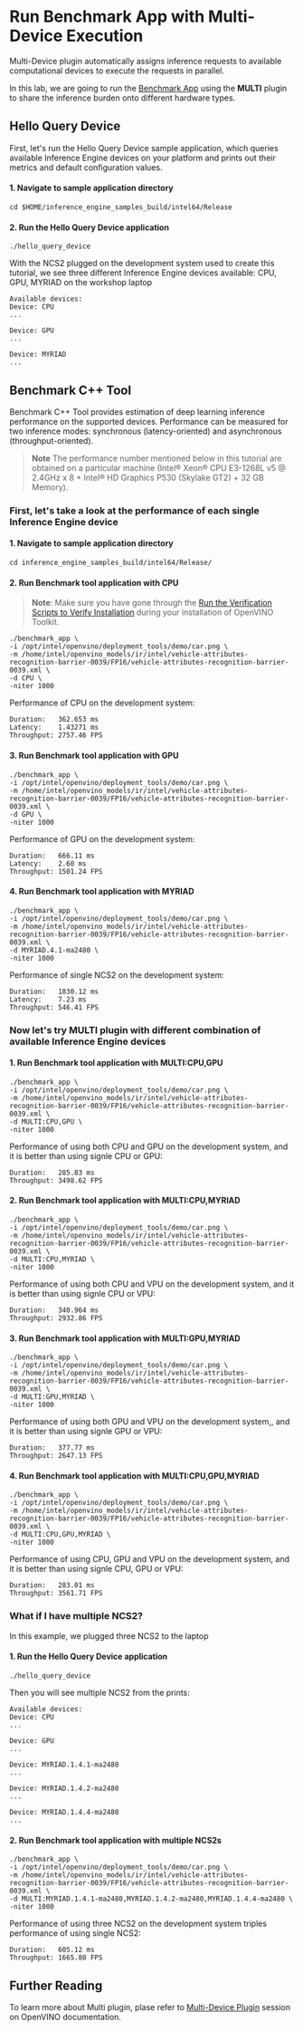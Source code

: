 
# Run Benchmark App with Multi-Device Execution 

Multi-Device plugin automatically assigns inference requests to available computational devices to execute the requests in parallel. 

In this lab, we are going to run the [Benchmark App](https://docs.openvinotoolkit.org/latest/openvino_docs_IE_DG_Samples_Overview.html) using the **MULTI** plugin to share the inference burden onto different hardware types.  

## Hello Query Device
First, let's run the Hello Query Device sample application, which queries available Inference Engine devices on your platform and prints out their metrics and default configuration values.

#### 1. Navigate to sample application directory
	cd $HOME/inference_engine_samples_build/intel64/Release
  
#### 2. Run the Hello Query Device application 
	./hello_query_device
    
With the NCS2 plugged on the development system used to create this tutorial, we see three different Inference Engine devices available: CPU, GPU, MYRIAD on the workshop laptop

	Available devices: 
	Device: CPU
	...

	Device: GPU
	...

	Device: MYRIAD
	...

## Benchmark C++ Tool     
Benchmark C++ Tool provides estimation of deep learning inference performance on the supported devices. Performance can be measured for two inference modes: synchronous (latency-oriented) and asynchronous (throughput-oriented).  
> **Note** The performance number mentioned below in this tutorial are obtained on a particular machine (Intel® Xeon® CPU E3-1268L v5 @ 2.4GHz x 8 + Intel® HD Graphics P530 (Skylake GT2) + 32 GB Memory).     

### First, let's take a look at the performance of each single Inference Engine device
#### 1. Navigate to sample application directory
	cd inference_engine_samples_build/intel64/Release/

#### 2. Run Benchmark tool application with CPU
> **Note**: Make sure you have gone through the [Run the Verification Scripts to Verify Installation](https://docs.openvinotoolkit.org/latest/openvino_docs_install_guides_installing_openvino_linux.html#run-the-demos) during your installation of OpenVINO Toolkit. 

	./benchmark_app \
	-i /opt/intel/openvino/deployment_tools/demo/car.png \
	-m /home/intel/openvino_models/ir/intel/vehicle-attributes-recognition-barrier-0039/FP16/vehicle-attributes-recognition-barrier-0039.xml \
	-d CPU \
	-niter 1000

Performance of CPU on the development system:

	Duration:   362.653 ms
	Latency:    1.43271 ms
	Throughput: 2757.46 FPS

#### 3. Run Benchmark tool application with GPU
	./benchmark_app \
	-i /opt/intel/openvino/deployment_tools/demo/car.png \
	-m /home/intel/openvino_models/ir/intel/vehicle-attributes-recognition-barrier-0039/FP16/vehicle-attributes-recognition-barrier-0039.xml \
	-d GPU \
	-niter 1000

Performance of GPU on the development system:

	Duration:   666.11 ms
	Latency:    2.60 ms
	Throughput: 1501.24 FPS


#### 4. Run Benchmark tool application with MYRIAD
	./benchmark_app \
	-i /opt/intel/openvino/deployment_tools/demo/car.png \
	-m /home/intel/openvino_models/ir/intel/vehicle-attributes-recognition-barrier-0039/FP16/vehicle-attributes-recognition-barrier-0039.xml \
	-d MYRIAD.4.1-ma2480 \
	-niter 1000

Performance of single NCS2 on the development system:

	Duration:   1830.12 ms
	Latency:    7.23 ms
	Throughput: 546.41 FPS

### Now let's try MULTI plugin with different combination of available Inference Engine devices
#### 1. Run Benchmark tool application with MULTI:CPU,GPU
	./benchmark_app \
	-i /opt/intel/openvino/deployment_tools/demo/car.png \
	-m /home/intel/openvino_models/ir/intel/vehicle-attributes-recognition-barrier-0039/FP16/vehicle-attributes-recognition-barrier-0039.xml \
	-d MULTI:CPU,GPU \
	-niter 1000

Performance of using both CPU and GPU on the development system, and it is better than using signle CPU or GPU:

	Duration:   285.83 ms
	Throughput: 3498.62 FPS

#### 2. Run Benchmark tool application with MULTI:CPU,MYRIAD
	./benchmark_app \
	-i /opt/intel/openvino/deployment_tools/demo/car.png \
	-m /home/intel/openvino_models/ir/intel/vehicle-attributes-recognition-barrier-0039/FP16/vehicle-attributes-recognition-barrier-0039.xml \
	-d MULTI:CPU,MYRIAD \
	-niter 1000

Performance of using both CPU and VPU on the development system, and it is better than using signle CPU or VPU:

	Duration:   340.964 ms
	Throughput: 2932.86 FPS

	
#### 3. Run Benchmark tool application with MULTI:GPU,MYRIAD
	./benchmark_app \
	-i /opt/intel/openvino/deployment_tools/demo/car.png \
	-m /home/intel/openvino_models/ir/intel/vehicle-attributes-recognition-barrier-0039/FP16/vehicle-attributes-recognition-barrier-0039.xml \
	-d MULTI:GPU,MYRIAD \
	-niter 1000

Performance of using both GPU and VPU on the development system,, and it is better than using signle GPU or VPU:
	
	Duration:   377.77 ms
	Throughput: 2647.13 FPS
	
#### 4. Run Benchmark tool application with MULTI:CPU,GPU,MYRIAD
	./benchmark_app \
	-i /opt/intel/openvino/deployment_tools/demo/car.png \
	-m /home/intel/openvino_models/ir/intel/vehicle-attributes-recognition-barrier-0039/FP16/vehicle-attributes-recognition-barrier-0039.xml \
	-d MULTI:CPU,GPU,MYRIAD \
	-niter 1000

Performance of using CPU, GPU and VPU on the development system, and it is better than using signle CPU, GPU or VPU:

	Duration:   283.01 ms
	Throughput: 3561.71 FPS
	
### What if I have multiple NCS2?
In this example, we plugged three NCS2 to the laptop

#### 1. Run the Hello Query Device application 
	./hello_query_device

Then you will see multiple NCS2 from the prints:

	Available devices: 
	Device: CPU
	...
	
	Device: GPU
	...
		
	Device: MYRIAD.1.4.1-ma2480
	...
	
	Device: MYRIAD.1.4.2-ma2480
	...

	Device: MYRIAD.1.4.4-ma2480
	...
	
#### 2. Run Benchmark tool application with multiple NCS2s
	./benchmark_app \
	-i /opt/intel/openvino/deployment_tools/demo/car.png \
	-m /home/intel/openvino_models/ir/intel/vehicle-attributes-recognition-barrier-0039/FP16/vehicle-attributes-recognition-barrier-0039.xml \
	-d MULTI:MYRIAD.1.4.1-ma2480,MYRIAD.1.4.2-ma2480,MYRIAD.1.4.4-ma2480 \
	-niter 1000

Performance of using three NCS2 on the development system triples performance of using single NCS2:

	Duration:   605.12 ms
	Throughput: 1665.80 FPS

## Further Reading
To learn more about Multi plugin, plase refer to [Multi-Device Plugin](https://docs.openvinotoolkit.org/latest/openvino_docs_IE_DG_supported_plugins_MULTI.html) session on OpenVINO documentation.

